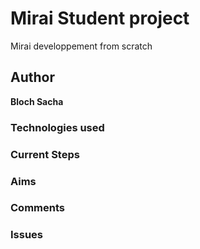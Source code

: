 # Mirai Student project 
Mirai developpement from scratch 

## Author
**Bloch Sacha**

### Technologies used

### Current Steps

### Aims 

### Comments

### Issues

